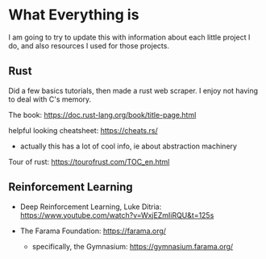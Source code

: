 # What Everything is

I am going to try to update this with information about each little project I do, and also resources I used for those projects.

## Rust

Did a few basics tutorials, then made a rust web scraper. I enjoy not having to deal with C's memory.

The book: 
https://doc.rust-lang.org/book/title-page.html

helpful looking cheatsheet:
https://cheats.rs/
- actually this has a lot of cool info, ie about abstraction machinery

Tour of rust:
https://tourofrust.com/TOC_en.html


## Reinforcement Learning

- Deep Reinforcement Learning, Luke Ditria: https://www.youtube.com/watch?v=WxjEZmIiRQU&t=125s

- The Farama Foundation: https://farama.org/
    - specifically, the Gymnasium: https://gymnasium.farama.org/

